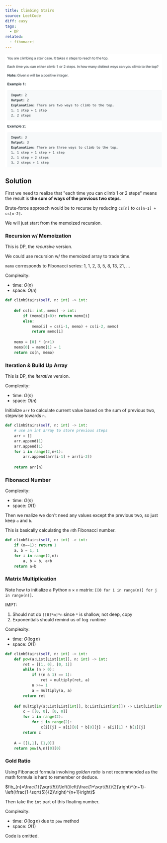 ```yaml
---
title: Climbing Stairs
source: LeetCode
diff: easy
tags:
  - DP
related:
  - fibonacci
---
```


<img class="medium-zoom" src="/algo/climbing-stairs.png" alt="https://leetcode.com/problems/climbing-stairs">

## Solution

First we need to realize that "each time you can climb 1 or 2 steps" means the result is **the sum of ways of the previous two steps**.

Brute-force approach would be to recurse by reducing `cs[n]` to `cs[n-1] + cs[n-2]`.

We will just start from the memoized recursion.

### Recursion w/ Memoization

This is DP, the _recursive_ version.

We could use recursion w/ the memoized array to trade time.

`memo` corresponds to Fibonacci series: 1, 1, 2, 3, 5, 8, 13, 21, ...

Complexity:

- time: $O(n)$
- space: $O(n)$

```py
def climbStairs(self, n: int) -> int:

    def cs(i: int, memo) -> int:
        if (memo[i]>0): return memo[i]
        else:
            memo[i] = cs(i-1, memo) + cs(i-2, memo)
            return memo[i]

    memo = [0] * (n+1)
    memo[0] = memo[1] = 1
    return cs(n, memo)
```

### Iteration & Build Up Array

This is DP, the _iterative_ version.

Complexity:

- time: $O(n)$
- space: $O(n)$

Initialize `arr` to calculate current value based on the sum of previous two, stepwise towards `n`.

```py
def climbStairs(self, n: int) -> int:
    # use an int array to store previous steps
    arr = []
    arr.append(1)
    arr.append(1)
    for i in range(2,n+1):
        arr.append(arr[i-1] + arr[i-2])

    return arr[n]
```

### Fibonacci Number

Complexity:

- time: $O(n)$
- space: $O(1)$

Then we realize we don't need any values except the previous two, so just keep `a` and `b`.

This is basically calculating the `n`th Fibonacci number.

```py
def climbStairs(self, n: int) -> int:
    if (n==1): return 1
    a, b = 1, 1
    for i in range(2,n):
        a, b = b, a+b
    return a+b
```

### Matrix Multiplication

Note how to initialize a Python `m` $\times$ `n` matrix: `[[0 for i in range(m)] for j in range(n)]`.

IMPT:

1. Should not do `[[0]*m]*n` since `*` is shallow, not deep, copy
2. Exponentials should remind us of $\log$ runtime

Complexity:

- time: $O(\log n)$
- space: $O(1)$

```py
def climbStairs(self, n: int) -> int:
    def pow(a:List[List[int]], n: int) -> int:
        ret = [[1, 0], [0, 1]]
        while (n > 0):
            if ((n & 1) == 1):
                ret = multiply(ret, a)
            n >>= 1
            a = multiply(a, a)
        return ret

    def multiply(a:List[List[int]], b:List[List[int]]) -> List[List[int]]:
        c = [[0, 0], [0, 0]]
        for i in range(2):
            for j in range(2):
                c[i][j] = a[i][0] * b[0][j] + a[i][1] * b[1][j]
        return c

    A = [[1,1], [1,0]]
    return pow(A,n)[0][0]
```

### Gold Ratio

Using Fibonacci formula involving _golden ratio_ is not recommended as the math formula is hard to remember or deduce.

$fib_{n}=\frac{1}{\sqrt{5}}\left(\left(\frac{1+\sqrt{5}}{2}\right)^{n+1}-\left(\frac{1-\sqrt{5}}{2}\right)^{n+1}\right)$

Then take the `int` part of this floating number.

Complexity:

- time: $O(\log n)$ due to `pow` method
- space: $O(1)$

Code is omitted.
